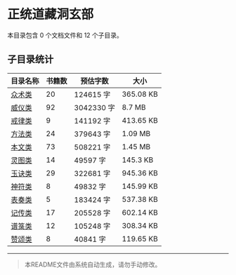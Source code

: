 # 正统道藏洞玄部

本目录包含 0 个文档文件和 12 个子目录。

## 子目录统计

| 目录名称 | 书籍数 | 预估字数 | 大小 |
|---------|--------|----------|------|
| [众术类](道藏/正统道藏洞玄部/众术类/README.md) | 20 | 124615 字 | 365.08 KB |
| [威仪类](道藏/正统道藏洞玄部/威仪类/README.md) | 92 | 3042330 字 | 8.7 MB |
| [戒律类](道藏/正统道藏洞玄部/戒律类/README.md) | 9 | 141192 字 | 413.65 KB |
| [方法类](道藏/正统道藏洞玄部/方法类/README.md) | 24 | 379643 字 | 1.09 MB |
| [本文类](道藏/正统道藏洞玄部/本文类/README.md) | 73 | 508221 字 | 1.45 MB |
| [灵图类](道藏/正统道藏洞玄部/灵图类/README.md) | 14 | 49597 字 | 145.3 KB |
| [玉诀类](道藏/正统道藏洞玄部/玉诀类/README.md) | 29 | 322681 字 | 945.36 KB |
| [神符类](道藏/正统道藏洞玄部/神符类/README.md) | 8 | 49832 字 | 145.99 KB |
| [表奏类](道藏/正统道藏洞玄部/表奏类/README.md) | 5 | 183424 字 | 537.38 KB |
| [记传类](道藏/正统道藏洞玄部/记传类/README.md) | 17 | 205528 字 | 602.14 KB |
| [谱箓类](道藏/正统道藏洞玄部/谱箓类/README.md) | 12 | 105248 字 | 308.34 KB |
| [赞颂类](道藏/正统道藏洞玄部/赞颂类/README.md) | 8 | 40841 字 | 119.65 KB |

---

> 本README文件由系统自动生成，请勿手动修改。
